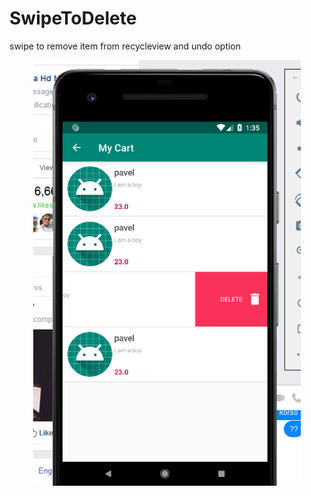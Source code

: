 # SwipeToDelete
swipe to remove item from recycleview and undo option


<div align="center">
	<img src="https://raw.githubusercontent.com/paveltech/SwipeToDelete/master/Untitled.png" width="428">
</div>
